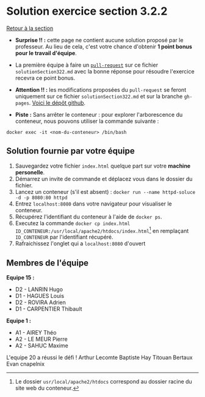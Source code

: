 
# Solution exercice section 3.2.2
<a href="/introduction-docker/1base/index.html#section322">Retour à la section</a>

- **Surprise !! :** cette page ne contient aucune solution proposé par le professeur. Au lieu de cela, c'est votre chance d'obtenir **1 point bonus pour le travail d'équipe**.

- La première équipe à faire un [```pull-request```](https://juanluck.github.io/Introduction-GIT/tp4/#pullrequest) sur ce fichier ```solutionSection322.md``` avec la bonne réponse pour résoudre l'exercice recevra ce point bonus.

- **Attention !! :** les modifications proposées du ```pull-request``` se feront uniquement sur ce fichier ```solutionSection322.md``` et sur la branche ```gh-pages```. [Voici le dépôt github](https://github.com/juanluck/introduction-docker).

- **Piste :**
Sans arrêter le conteneur : pour explorer l'arborescence du conteneur, nous pouvons utiliser la commande suivante :
```
docker exec -it <nom-du-conteneur> /bin/bash
```

## Solution fournie par votre équipe

1. Sauvegardez votre fichier `index.html` quelque part sur votre **machine personelle**.
2. Démarrez un invite de commande et déplacez vous dans le dossier du fichier.
3. Lancez un conteneur (s'il est absent) : `docker run --name httpd-soluce -d -p 8080:80 httpd`
4. Entrez `localhost:8080` dans votre navigateur pour visualiser le conteneur.
5. Récupérez l'identifiant du conteneur à l'aide de `docker ps`.
6. Executez la commande `docker cp index.html ID_CONTENEUR:/usr/local/apache2/htdocs/index.html`[^1] en remplaçant `ID_CONTENEUR` par l'identifiant récupéré.
7. Rafraichissez l'onglet qui a `localhost:8080` d'ouvert

[^1]: Le dossier `usr/local/apache2/htdocs` correspond au dossier racine du site web du conteneur.

## Membres de l'équipe

**Equipe 15 :**

- D2 - LANRIN Hugo
- D1 - HAGUES Louis 
- D2 - ROVIRA Adrien
- D1 - CARPENTIER Thibault


**Equipe 1 :**

- A1 - AIREY Théo
- A2 - LE MEUR Pierre
- A2 - SAHUC Maxime



L'equipe 20 a réussi le défi ! Arthur Lecomte Baptiste Hay Titouan Bertaux Evan cnapelnix